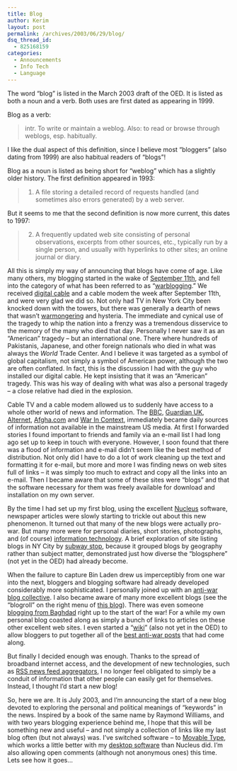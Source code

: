 ```yaml
---
title: Blog
author: Kerim
layout: post
permalink: /archives/2003/06/29/blog/
dsq_thread_id:
  - 825168159
categories:
  - Announcements
  - Info Tech
  - Language
---
```

The word &#8220;blog&#8221; is listed in the March 2003 draft of the OED. It is listed as both a noun and a verb. Both uses are first dated as appearing in 1999.

Blog as a verb:


>   intr. To write or maintain a weblog. Also: to read or browse through weblogs, esp. habitually.


I like the dual aspect of this definition, since I believe most &#8220;bloggers&#8221; (also dating from 1999) are also habitual readers of &#8220;blogs&#8221;!

<!--more-->

Blog as a noun is listed as being short for &#8220;weblog&#8221; which has a slightly older history. The first definition appeared in 1993:


>   1. A file storing a detailed record of requests handled (and sometimes also errors generated) by a web server.


But it seems to me that the second definition is now more current, this dates to 1997:


>   2. A frequently updated web site consisting of personal observations, excerpts from other sources, etc., typically run by a single person, and usually with hyperlinks to other sites; an online journal or diary.


All this is simply my way of announcing that blogs have come of age. Like many others, my blogging started in the wake of <a href="http://september11.archive.org/" onclick="_gaq.push(['_trackEvent', 'outbound-article', 'http://september11.archive.org/', 'September 11th']);" >September 11th</a>, and fell into the category of what has been referred to as &#8220;<a href="http://www.userland.com/whatIsAWarblogger" onclick="_gaq.push(['_trackEvent', 'outbound-article', 'http://www.userland.com/whatIsAWarblogger', 'warblogging']);" >warblogging</a>.&#8221; We received <a href="http://www.twcnyc.com/" onclick="_gaq.push(['_trackEvent', 'outbound-article', 'http://www.twcnyc.com/', 'digital cable']);" >digital cable</a> and a cable modem the week after September 11th, and were very glad we did so. Not only had TV in New York City been knocked down with the towers, but there was generally a dearth of news that wasn&#8217;t <a href="http://www.fair.org/press-releases/wtc-war-punditry.html" onclick="_gaq.push(['_trackEvent', 'outbound-article', 'http://www.fair.org/press-releases/wtc-war-punditry.html', 'warmongering']);" >warmongering</a> and hysteria. The immediate and cynical use of the tragedy to whip the nation into a frenzy was a tremendous disservice to the memory of the many who died that day. Personally I never saw it as an &#8220;American&#8221; tragedy &#8211; but an international one. There where hundreds of Pakistanis, Japanese, and other foreign nationals who died in what was always the *World* Trade Center. And I believe it was targeted as a symbol of global capitalism, not simply a symbol of American power, although the two are often conflated. In fact, this is the discussion I had with the guy who installed our digital cable. He kept insisting that it was an &#8220;American&#8221; tragedy. This was his way of dealing with what was also a personal tragedy &#8211; a close relative had died in the explosion.

Cable TV and a cable modem allowed us to suddenly have access to a whole other world of news and information. The <a href="http://www.bbcnews.com" onclick="_gaq.push(['_trackEvent', 'outbound-article', 'http://www.bbcnews.com', 'BBC']);" >BBC</a>, <a href="http://www.guardian.co.uk/" onclick="_gaq.push(['_trackEvent', 'outbound-article', 'http://www.guardian.co.uk/', 'Guardian UK']);" >Guardian UK</a>, <a href="http://www.alternet.org/" onclick="_gaq.push(['_trackEvent', 'outbound-article', 'http://www.alternet.org/', 'Alternet']);" >Alternet</a>, <a href="http://www.afgha.com/" onclick="_gaq.push(['_trackEvent', 'outbound-article', 'http://www.afgha.com/', 'Afgha.com']);" >Afgha.com</a> and <a href="http://www.warincontext.org/" onclick="_gaq.push(['_trackEvent', 'outbound-article', 'http://www.warincontext.org/', 'War In Context']);" >War In Context</a>, immediately became daily sources of information not available in the mainstream US media. At first I forwarded stories I found important to friends and family via an e-mail list I had long ago set up to keep in touch with everyone. However, I soon found that there was a flood of information and e-mail didn&#8217;t seem like the best method of distribution. Not only did I have to do a lot of work cleaning up the text and formatting it for e-mail, but more and more I was finding news on web sites full of links &#8211; it was simply too much to extract and copy all the links into an e-mail. Then I became aware that some of these sites were &#8220;blogs&#8221; and that the software necessary for them was freely available for download and installation on my own server.

By the time I had set up my first blog, using the excellent <a href="http://www.nucleuscms.org/" onclick="_gaq.push(['_trackEvent', 'outbound-article', 'http://www.nucleuscms.org/', 'Nucleus']);" >Nucleus</a> software, newspaper articles were slowly starting to trickle out about this new phenomenon. It turned out that many of the new blogs were actually pro-war. But many more were for personal diaries, short stories, photographs, and (of course) <a href="http://www.boingboing.net/" onclick="_gaq.push(['_trackEvent', 'outbound-article', 'http://www.boingboing.net/', 'information technology']);" >information technology</a>. A brief exploration of site listing blogs in NY City by <a href="http://www.nycbloggers.com/" onclick="_gaq.push(['_trackEvent', 'outbound-article', 'http://www.nycbloggers.com/', 'subway stop']);" >subway stop</a>, because it grouped blogs by geography rather than subject matter, demonstrated just how diverse the &#8220;blogsphere&#8221; (not yet in the OED) had already become.

When the failure to capture Bin Laden drew us imperceptibly from one war into the next, bloggers and blogging software had already developed considerably more sophisticated. I personally joined up with an <a href="http://www.nowarblog.org/" onclick="_gaq.push(['_trackEvent', 'outbound-article', 'http://www.nowarblog.org/', 'anti-war blog collective']);" >anti-war blog collective</a>. I also became aware of many more excellent blogs (see the &#8220;blogroll&#8221; on the right menu of <a href="http://test.oxus.net/" onclick="_gaq.push(['_trackEvent', 'outbound-article', 'http://test.oxus.net/', 'this blog']);" >this blog</a>). There was even someone <a href="http://dear_raed.blogspot.com/" onclick="_gaq.push(['_trackEvent', 'outbound-article', 'http://dear_raed.blogspot.com/', 'blogging from Baghdad']);" >blogging from Baghdad</a> right up to the start of the war! For a while my own personal blog coasted along as simply a bunch of links to articles on these other excellent web sites. I even started a &#8220;<a href="http://www.wikipedia.org/wiki/Wiki" onclick="_gaq.push(['_trackEvent', 'outbound-article', 'http://www.wikipedia.org/wiki/Wiki', 'wiki']);" >wiki</a>&#8221; (also not yet in the OED) to allow bloggers to put together all of the <a href="http://www.nowarwikki.org/" onclick="_gaq.push(['_trackEvent', 'outbound-article', 'http://www.nowarwikki.org/', 'best anti-war posts']);" >best anti-war posts</a> that had come along.

But finally I decided enough was enough. Thanks to the spread of broadband internet access, and the development of new technologies, such as <a href="http://kerim.oxus.net/nucleus/index.php?itemid=1268" onclick="_gaq.push(['_trackEvent', 'outbound-article', 'http://kerim.oxus.net/nucleus/index.php?itemid=1268', 'RSS news feed aggregators']);" >RSS news feed aggregators</a>, I no longer feel obligated to simply be a conduit of information that other people can easily get for themselves. Instead, I thought I&#8217;d start a new blog!

So, here we are. It is July 2003, and I&#8217;m announcing the start of a new blog devoted to exploring the personal and political meanings of &#8220;keywords&#8221; in the news. Inspired by a book of the same name by Raymond Williams, and with two years blogging experience behind me, I hope that this will be something new and useful &#8211; and not simply a collection of links like my last blog often (but not always) was. I&#8217;ve switched software &#8211; to <a href="http://www.movabletype.org/" onclick="_gaq.push(['_trackEvent', 'outbound-article', 'http://www.movabletype.org/', 'Movable Type']);" >Movable Type</a>, which works a little better with my <a href="http://kung-foo.tv/kunglog.php" onclick="_gaq.push(['_trackEvent', 'outbound-article', 'http://kung-foo.tv/kunglog.php', 'desktop software']);" >desktop software</a> than Nucleus did. I&#8217;m also allowing open comments (although not anonymous ones) this time. Lets see how it goes&#8230;

